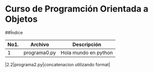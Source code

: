 # Curso de Programción Orientada a Objetos

##Índice 

|No1.|Archivo|Descripción|
|--|--|--|
|1|programa0.py|Hola mundo en python|

|2.2|programa2.py|concatenacion utilizando format|